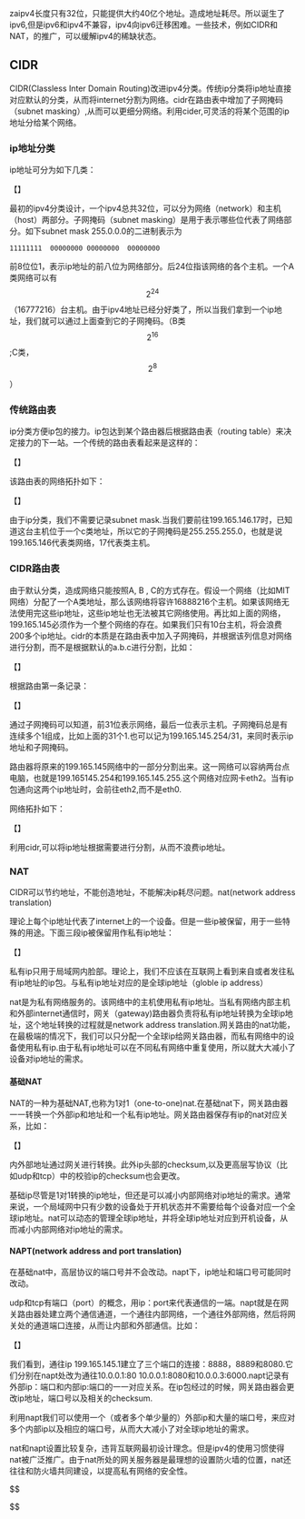 zaipv4长度只有32位，只能提供大约40亿个地址。造成地址耗尽。所以诞生了ipv6,但是ipv6和ipv4不兼容，ipv4向ipv6迁移困难。一些技术，例如CIDR和NAT，的推广，可以缓解ipv4的稀缺状态。

## CIDR

CIDR(Classless Inter Domain Routing)改进ipv4分类。传统ip分类将ip地址直接对应默认的分类，从而将internet分割为网络。cidr在路由表中增加了子网掩码（subnet masking）,从而可以更细分网络。利用cider,可灵活的将某个范围的ip地址分给某个网络。

### ip地址分类

ip地址可分为如下几类：

【】

最初的ipv4分类设计，一个ipv4总共32位，可以分为网络（network）和主机（host）两部分。子网掩码（subnet masking）是用于表示哪些位代表了网络部分。如下subnet mask 255.0.0.0的二进制表示为

```
11111111  00000000 00000000  00000000
```

前8位位1，表示ip地址的前八位为网络部分。后24位指该网络的各个主机。一个A类网络可以有$$2^{24}$$（16777216）台主机。由于ipv4地址已经分好类了，所以当我们拿到一个ip地址，我们就可以通过上面查到它的子网掩码。（B类$$2^{16}$$;C类，$$2^8$$）

### 传统路由表

ip分类方便ip包的接力。ip包达到某个路由器后根据路由表（routing table）来决定接力的下一站。一个传统的路由表看起来是这样的：

【】

该路由表的网络拓扑如下：

【】

由于ip分类，我们不需要记录subnet mask.当我们要前往199.165.146.17时，已知道这台主机位于一个c类地址，所以它的子网掩码是255.255.255.0，也就是说199.165.146代表类网络，17代表类主机。

### CIDR路由表

由于默认分类，造成网络只能按照A, B , C的方式存在。假设一个网络（比如MIT网络）分配了一个A类地址，那么该网络将容许16888216个主机。如果该网络无法使用完这些ip地址，这些ip地址也无法被其它网络使用。再比如上面的网络，199.165.145必须作为一个整个网络的存在。如果我们只有10台主机，将会浪费200多个ip地址。cidr的本质是在路由表中加入子网掩码，并根据该列信息对网络进行分割，而不是根据默认的a.b.c进行分割，比如：

【】

根据路由第一条记录：

【】

通过子网掩码可以知道，前31位表示网络，最后一位表示主机。子网掩码总是有连续多个1组成，比如上面的31个1.也可以记为199.165.145.254/31，来同时表示ip地址和子网掩码。

路由器将原来的199.165.145网络中的一部分分割出来。这一网络可以容纳两台点电脑，也就是199.165145.254和199.165.145.255.这个网络对应网卡eth2。当有ip包通向这两个ip地址时，会前往eth2,而不是eth0.

网络拓扑如下：

【】

利用cidr,可以将ip地址根据需要进行分割，从而不浪费ip地址。

### NAT

CIDR可以节约地址，不能创造地址，不能解决ip耗尽问题。nat(network address translation)

理论上每个ip地址代表了internet上的一个设备。但是一些ip被保留，用于一些特殊的用途。下面三段ip被保留用作私有ip地址：

【】

私有ip只用于局域网内脸部。理论上，我们不应该在互联网上看到来自或者发往私有ip地址的ip包。与私有ip地址对应的是全球ip地址（globle ip address）

nat是为私有网络服务的。该网络中的主机使用私有ip地址。当私有网络内部主机和外部internet通信时，网关（gateway)路由器负责将私有ip地址转换为全球ip地址，这个地址转换的过程就是network address translation.网关路由的nat功能，在最极端的情况下，我们可以只分配一个全球ip给网关路由器，而私有网络中的设备使用私有ip.由于私有ip地址可以在不同私有网络中重复使用，所以就大大减小了设备对ip地址的需求。

#### 基础NAT

NAT的一种为基础NAT,也称为1对1（one-to-one)nat.在基础nat下，网关路由器一一转换一个外部ip和地址和一个私有ip地址。网关路由器保存有ip的nat对应关系，比如：

【】

内外部地址通过网关进行转换。此外ip头部的checksum,以及更高层写协议（比如udp和tcp）中的校验ip的checksum也会更改。

基础ip尽管是1对1转换的ip地址，但还是可以减小内部网络对ip地址的需求。通常来说，一个局域网中只有少数的设备处于开机状态并不需要给每个设备对应一个全球ip地址。nat可以动态的管理全球ip地址，并将全球ip地址对应到开机设备，从而减小内部网络对ip地址的需求。

#### NAPT(network address and port translation)

在基础nat中，高层协议的端口号并不会改动。napt下，ip地址和端口号可能同时改动。

udp和tcp有端口（port）的概念，用ip：port来代表通信的一端。napt就是在网关路由器处建立两个通信通道，一个通往内部网络，一个通往外部网络，然后将网关处的通道端口连接，从而让内部和外部通信。比如：

【】

我们看到，通往ip 199.165.145.1建立了三个端口的连接：8888，8889和8080.它们分别在napt处改为通往10.0.0.1:80  10.0.0.1:8080和10.0.0.3:6000.napt记录有外部ip：端口和内部ip:端口的一一对应关系。在ip包经过的时候，网关路由器会更改ip地址，端口号以及相关的checksum.

利用napt我们可以使用一个（或者多个单少量的）外部ip和大量的端口号，来应对多个内部ip以及相应的端口号，从而大大减小了对全球ip地址的需求。

nat和napt设置比较复杂，违背互联网最初设计理念。但是ipv4的使用习惯使得nat被广泛推广。由于nat所处的网关服务器是最理想的设置防火墙的位置，nat还往往和防火墙共同建设，以提高私有网络的安全性。


$$

$$
